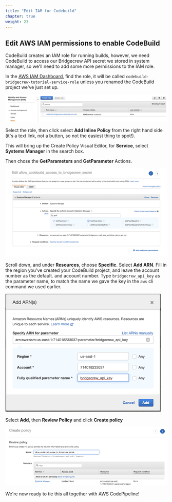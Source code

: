 ```yaml
---
title: "Edit IAM for Codebuild"
chapter: true
weight: 23
---
```


## Edit AWS IAM permissions to enable CodeBuild
CodeBuild creates an IAM role for running builds, however, we need CodeBuild to access our Bridgecrew API secret we stored in system manager, so we'll need to add some more permissions to the IAM role.

In the [AWS IAM Dashboard](https://console.aws.amazon.com/iam/home), find the role, it will be called `codebuild-bridgecrew-tutorial-service-role` unless you renamed the CodeBuild project we've just set up.

![AWS IAM Policy Visual Editor](./images/codebuild-create-project-github-iam-12.png "AWS IAM Policy Visual Editor")

Select the role, then click select  **Add Inline Policy** from the right hand side (it's a text link, not a button, so not the easiest thing to spot!). 

This will bring up the Create Policy Visual Editor, for **Service**, select **Systems Manager** in the search box.

Then chose the **GetParameters** and **GetParameter** Actions.

![AWS IAM Dashboard](./images/codebuild-create-project-github-iam-15.png "AWS IAM Dashboard")

Scroll down, and under **Resources**, choose **Specific**. Select **Add ARN**. Fill in the region you've created your CodeBuild project, and leave the account number as the default. and account number. Type `bridgecrew_api_key` as the parameter name, to match the name we gave the key in the `aws` cli command we used earlier.

![AWS IAM Dashboard](./images/codebuild-create-project-github-iam-14.png "AWS IAM Dashboard")

Select **Add**, then **Review Policy** and click **Create policy**

![AWS IAM Dashboard](./images/codebuild-create-project-github-iam-16.png "AWS IAM Dashboard")

We're now ready to tie this all together with AWS CodePipeline!
